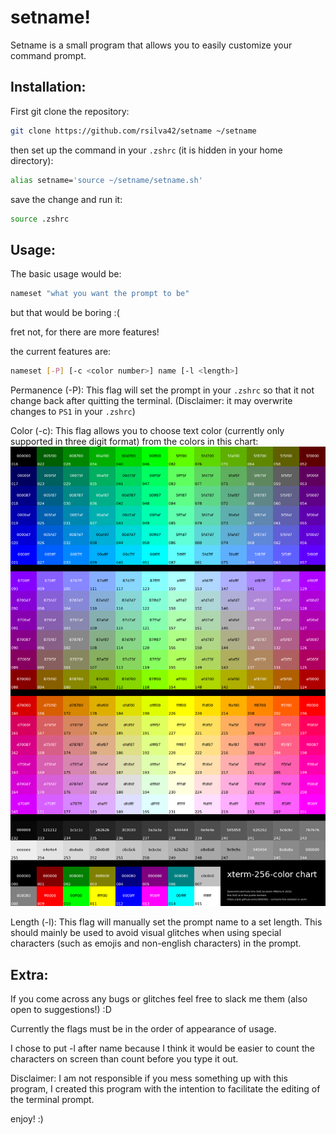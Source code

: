 # setname!

Setname is a small program that allows you to easily customize your command prompt.

## Installation:

First git clone the repository:
```bash
git clone https://github.com/rsilva42/setname ~/setname
```
then set up the command in your `.zshrc` (it is hidden in your home directory):
```bash
alias setname='source ~/setname/setname.sh'
```
save the change and run it:
```bash
source .zshrc
```

## Usage:

The basic usage would be:
```bash
nameset "what you want the prompt to be"
```
but that would be boring :(

fret not, for there are more features!

the current features are:

```bash
nameset [-P] [-c <color number>] name [-l <length>]
```

Permanence (-P): This flag will set the prompt in your `.zshrc` so that it not change back after quitting the terminal. (Disclaimer: it may overwrite changes to `PS1` in your `.zshrc`)


Color (-c): This flag allows you to choose text color (currently only supported in three digit format) from the colors in this chart:
<img  src="./shell_colors.png" />

Length (-l): This flag will manually set the prompt name to a set length. This should mainly be used to avoid visual glitches when using special characters (such as emojis and non-english characters) in the prompt.

## Extra:

If you come across any bugs or glitches feel free to slack me them (also open to suggestions!) :D

Currently the flags must be in the order of appearance of usage.

I chose to put -l after name because I think it would be easier to count the characters on screen than count before you type it out.

Disclaimer: I am not responsible if you mess something up with this program, I created this program with the intention to facilitate the editing of the terminal prompt.

enjoy! :)
